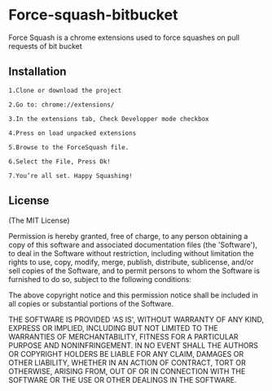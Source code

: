 # Force-squash-bitbucket
Force Squash is a chrome extensions used to force squashes on pull requests of bit bucket 


Installation
--------------------------------------------------------------------------------------------------------------------------------

    1.Clone or download the project

    2.Go to: chrome://extensions/

    3.In the extensions tab, Check Developper mode checkbox
	
	4.Press on load unpacked extensions

    5.Browse to the ForceSquash file.

    6.Select the File, Press Ok!

    7.You’re all set. Happy Squashing!



License
--------------------------------------------------------------------------------------------------------------------------------

(The MIT License)

Permission is hereby granted, free of charge, to any person obtaining a copy of this software and associated documentation files (the 'Software'), to deal in the Software without restriction, including without limitation the rights to use, copy, modify, merge, publish, distribute, sublicense, and/or sell copies of the Software, and to permit persons to whom the Software is furnished to do so, subject to the following conditions:

The above copyright notice and this permission notice shall be included in all copies or substantial portions of the Software.

THE SOFTWARE IS PROVIDED 'AS IS', WITHOUT WARRANTY OF ANY KIND, EXPRESS OR IMPLIED, INCLUDING BUT NOT LIMITED TO THE WARRANTIES OF MERCHANTABILITY, FITNESS FOR A PARTICULAR PURPOSE AND NONINFRINGEMENT. IN NO EVENT SHALL THE AUTHORS OR COPYRIGHT HOLDERS BE LIABLE FOR ANY CLAIM, DAMAGES OR OTHER LIABILITY, WHETHER IN AN ACTION OF CONTRACT, TORT OR OTHERWISE, ARISING FROM, OUT OF OR IN CONNECTION WITH THE SOFTWARE OR THE USE OR OTHER DEALINGS IN THE SOFTWARE.



